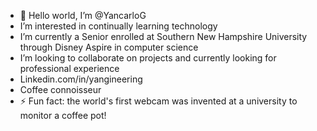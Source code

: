 - 👋 Hello world, I’m @YancarloG
- I’m interested in continually learning technology
- I’m currently a Senior enrolled at Southern New Hampshire University through Disney Aspire in computer science
- I’m looking to collaborate on projects and currently looking for professional experience
- Linkedin.com/in/yangineering
- Coffee connoisseur
- ⚡ Fun fact: the world's first webcam was invented at a university to monitor a coffee pot!

<!---
YancarloG/YancarloG is a ✨ special ✨ repository because its `README.md` (this file) appears on your GitHub profile.
You can click the Preview link to take a look at your changes.
--->
